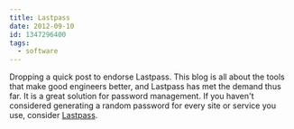 ```yaml
---
title: Lastpass
date: 2012-09-10
id: 1347296400
tags:
  - software
---
```

Dropping a quick post to endorse Lastpass. This blog is all about the tools that make good engineers better, and Lastpass has met the demand thus far. It is a great solution for password management. If you haven't considered generating a random password for every site or service you use, consider [Lastpass](https://lastpass.com/f?507166 "lastpass.com").
